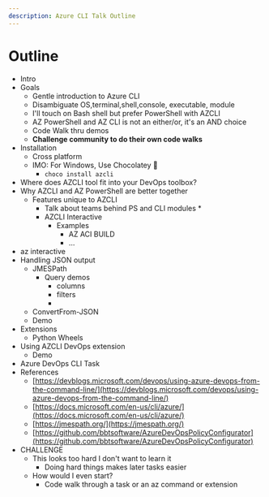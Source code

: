 ```yaml
---
description: Azure CLI Talk Outline
---
```


# Outline

* Intro
* Goals
  * Gentle introduction to Azure CLI
  * Disambiguate OS,terminal,shell,console, executable, module
  * I'll touch on Bash shell but prefer PowerShell with AZCLI
  * AZ PowerShell and AZ CLI is not an either/or, it's an AND choice
  * Code Walk thru demos
  * **Challenge community to do their own code walks**
* Installation
  * Cross platform
  * IMO: For Windows, Use Chocolatey 🤩 
    * `choco install azcli`
* Where does AZCLI tool fit into your DevOps toolbox?
* Why AZCLI and AZ PowerShell are better together
  * Features unique to AZCLI
    * Talk about teams behind PS and CLI modules
      * 
    * AZCLI Interactive
      * Examples
        * AZ ACI BUILD
        * ...
* az interactive
* Handling JSON output
  * JMESPath
    * Query demos
      * columns
      * filters
      * 
  * ConvertFrom-JSON
  * Demo
* Extensions
  * Python Wheels
* Using AZCLI DevOps extension
  * Demo
* Azure DevOps CLI Task
* References
  * [https://devblogs.microsoft.com/devops/using-azure-devops-from-the-command-line/](https://devblogs.microsoft.com/devops/using-azure-devops-from-the-command-line/)
  * [https://docs.microsoft.com/en-us/cli/azure/](https://docs.microsoft.com/en-us/cli/azure/)
  * [https://jmespath.org/](https://jmespath.org/)
  * [https://github.com/bbtsoftware/AzureDevOpsPolicyConfigurator](https://github.com/bbtsoftware/AzureDevOpsPolicyConfigurator)
* CHALLENGE
  * This looks too hard I don't want to learn it
    * Doing hard things makes later tasks easier
  * How would I even start?
    * Code walk through a task or an az command or extension


